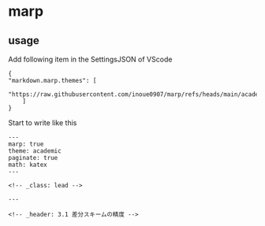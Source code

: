 # marp
## usage
Add following item in the SettingsJSON of VScode
```
{
"markdown.marp.themes": [
    "https://raw.githubusercontent.com/inoue0907/marp/refs/heads/main/academic.css"
    ]
}
```
Start to write like this
```
---
marp: true
theme: academic
paginate: true
math: katex
---

<!-- _class: lead -->

---

<!-- _header: 3.1 差分スキームの精度 -->
```
